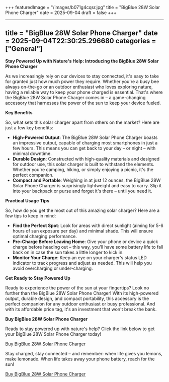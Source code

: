 +++
featuredImage = "/images/b071g4cqsr.jpg"
title = "BigBlue 28W Solar Phone Charger"
date = 2025-09-04
draft = false
+++

---
title = "BigBlue 28W Solar Phone Charger"
date = 2025-09-04T22:30:25.296680
categories = ["General"]
---
**Stay Powered Up with Nature's Help: Introducing the BigBlue 28W Solar Phone Charger**

As we increasingly rely on our devices to stay connected, it's easy to take for granted just how much power they require. Whether you're a busy bee always on-the-go or an outdoor enthusiast who loves exploring nature, having a reliable way to keep your phone charged is essential. That's where the BigBlue 28W Solar Phone Charger comes in – a game-changing accessory that harnesses the power of the sun to keep your device fueled.

**Key Benefits**

So, what sets this solar charger apart from others on the market? Here are just a few key benefits:

* **High-Powered Output**: The BigBlue 28W Solar Phone Charger boasts an impressive output, capable of charging most smartphones in just a few hours. This means you can get back to your day – or night – with minimal downtime.
* **Durable Design**: Constructed with high-quality materials and designed for outdoor use, this solar charger is built to withstand the elements. Whether you're camping, hiking, or simply enjoying a picnic, it's the perfect companion.
* **Compact and Portable**: Weighing in at just 12 ounces, the BigBlue 28W Solar Phone Charger is surprisingly lightweight and easy to carry. Slip it into your backpack or purse and forget it's there – until you need it.

**Practical Usage Tips**

So, how do you get the most out of this amazing solar charger? Here are a few tips to keep in mind:

* **Find the Perfect Spot**: Look for areas with direct sunlight (aiming for 5-6 hours of sun exposure per day) and minimal shade. This will ensure optimal charging performance.
* **Pre-Charge Before Leaving Home**: Give your phone or device a quick charge before heading out – this way, you'll have some battery life to fall back on in case the sun takes a little longer to kick in.
* **Monitor Your Charge**: Keep an eye on your charger's status LED indicator to track progress and adjust as needed. This will help you avoid overcharging or under-charging.

**Get Ready to Stay Powered Up**

Ready to experience the power of the sun at your fingertips? Look no further than the BigBlue 28W Solar Phone Charger! With its high-powered output, durable design, and compact portability, this accessory is the perfect companion for any outdoor enthusiast or busy professional. And with its affordable price tag, it's an investment that won't break the bank.

**Buy BigBlue 28W Solar Phone Charger**

Ready to stay powered up with nature's help? Click the link below to get your BigBlue 28W Solar Phone Charger today!

[Buy BigBlue 28W Solar Phone Charger](https://www.amazon.com/dp/B071G4CQSR)

Stay charged, stay connected – and remember: when life gives you lemons, make lemonade. When life takes away your phone battery, reach for the sun!

[Buy BigBlue 28W Solar Phone Charger](https://www.amazon.com/dp/B071G4CQSR)
